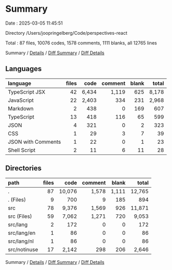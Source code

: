 # Summary

Date : 2025-03-05 11:45:51

Directory /Users/joopringelberg/Code/perspectives-react

Total : 87 files,  10076 codes, 1578 comments, 1111 blanks, all 12765 lines

Summary / [Details](details.md) / [Diff Summary](diff.md) / [Diff Details](diff-details.md)

## Languages
| language | files | code | comment | blank | total |
| :--- | ---: | ---: | ---: | ---: | ---: |
| TypeScript JSX | 42 | 6,434 | 1,119 | 625 | 8,178 |
| JavaScript | 22 | 2,403 | 334 | 231 | 2,968 |
| Markdown | 2 | 438 | 0 | 169 | 607 |
| TypeScript | 13 | 418 | 116 | 65 | 599 |
| JSON | 4 | 321 | 0 | 2 | 323 |
| CSS | 1 | 29 | 3 | 7 | 39 |
| JSON with Comments | 1 | 22 | 0 | 1 | 23 |
| Shell Script | 2 | 11 | 6 | 11 | 28 |

## Directories
| path | files | code | comment | blank | total |
| :--- | ---: | ---: | ---: | ---: | ---: |
| . | 87 | 10,076 | 1,578 | 1,111 | 12,765 |
| . (Files) | 9 | 700 | 9 | 185 | 894 |
| src | 78 | 9,376 | 1,569 | 926 | 11,871 |
| src (Files) | 59 | 7,062 | 1,271 | 720 | 9,053 |
| src/lang | 2 | 172 | 0 | 0 | 172 |
| src/lang/en | 1 | 86 | 0 | 0 | 86 |
| src/lang/nl | 1 | 86 | 0 | 0 | 86 |
| src/notinuse | 17 | 2,142 | 298 | 206 | 2,646 |

Summary / [Details](details.md) / [Diff Summary](diff.md) / [Diff Details](diff-details.md)